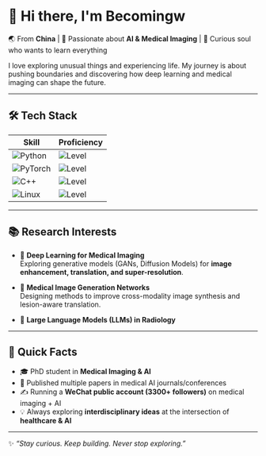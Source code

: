 # 👋 Hi there, I'm Becomingw  

🌏 From **China** | 🔬 Passionate about **AI & Medical Imaging** | 🎯 Curious soul who wants to learn everything  

I love exploring unusual things and experiencing life. My journey is about pushing boundaries and discovering how deep learning and medical imaging can shape the future.  

---

## 🛠 Tech Stack

| Skill | Proficiency |
| --- | --- |
| ![Python](https://img.shields.io/badge/Python-3776AB?logo=python&logoColor=white) | ![Level](https://img.shields.io/badge/Level-Expert%2095%25-brightgreen) |
| ![PyTorch](https://img.shields.io/badge/PyTorch-EE4C2C?logo=pytorch&logoColor=white) | ![Level](https://img.shields.io/badge/Level-Advanced%2080%25-green) |
| ![C++](https://img.shields.io/badge/C%2B%2B-00599C?logo=c%2b%2b&logoColor=white) | ![Level](https://img.shields.io/badge/Level-Intermediate%2040%25-yellow) |
| ![Linux](https://img.shields.io/badge/Linux-FCC624?logo=linux&logoColor=black) | ![Level](https://img.shields.io/badge/Level-Proficient%2085%25-brightgreen) |


---

## 📚 Research Interests  

- 🧠 **Deep Learning for Medical Imaging**  
   Exploring generative models (GANs, Diffusion Models) for **image enhancement, translation, and super-resolution**.  

- 🔬 **Medical Image Generation Networks**  
   Designing methods to improve cross-modality image synthesis and lesion-aware translation.  

- 🤖 **Large Language Models (LLMs) in Radiology**   

---

## 🚀 Quick Facts  

- 🎓 PhD student in **Medical Imaging & AI**  
- 📄 Published multiple papers in medical AI journals/conferences  
- ✍️ Running a **WeChat public account (3300+ followers)** on medical imaging + AI  
- 💡 Always exploring **interdisciplinary ideas** at the intersection of **healthcare & AI**  

---

✨ *“Stay curious. Keep building. Never stop exploring.”*  
